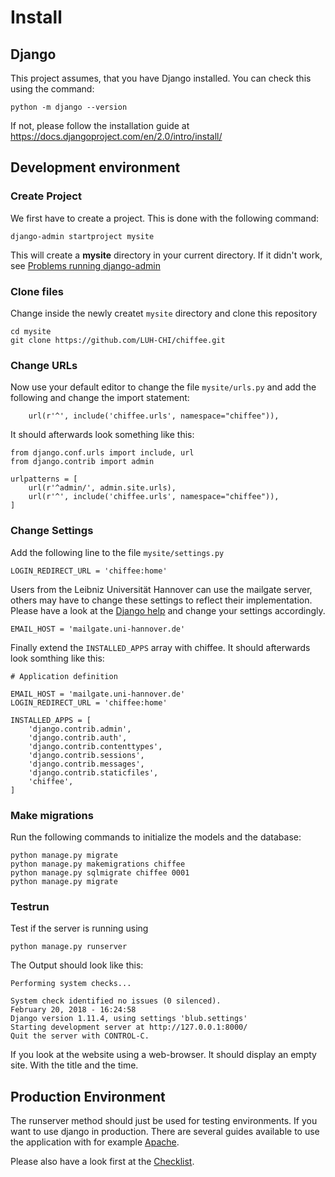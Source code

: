 # Install

## Django
This project assumes, that you have Django installed. You can check
this using the command:
```
python -m django --version
```

If not, please follow the installation guide at
https://docs.djangoproject.com/en/2.0/intro/install/

## Development environment

### Create Project
We first have to create a project. This is done with the following command:
```
django-admin startproject mysite
```

This will create a **mysite** directory in your current directory. If
it didn't work, see [Problems running django-admin](https://docs.djangoproject.com/en/2.0/faq/troubleshooting/#troubleshooting-django-admin)

### Clone files
Change inside the newly createt `mysite` directory and clone this repository

```
cd mysite
git clone https://github.com/LUH-CHI/chiffee.git
```

### Change URLs
Now use your default editor to change the file `mysite/urls.py` and add
the following and change the import statement:
```
    url(r'^', include('chiffee.urls', namespace="chiffee")),
```

It should afterwards look something like this:
```
from django.conf.urls import include, url
from django.contrib import admin

urlpatterns = [
    url(r'^admin/', admin.site.urls),
    url(r'^', include('chiffee.urls', namespace="chiffee")),
]
```

### Change Settings
Add the following line to the file `mysite/settings.py`
```
LOGIN_REDIRECT_URL = 'chiffee:home'
```

Users from the Leibniz Universität Hannover can use the mailgate
server, others may have to change these settings to reflect their
implementation. Please have a look at the
[Django help](https://docs.djangoproject.com/en/2.0/ref/settings/#std:setting-EMAIL_HOST)
and change your settings accordingly.
```
EMAIL_HOST = 'mailgate.uni-hannover.de'
```

Finally extend the `INSTALLED_APPS` array with chiffee. It should
afterwards look somthing like this:
```
# Application definition

EMAIL_HOST = 'mailgate.uni-hannover.de'
LOGIN_REDIRECT_URL = 'chiffee:home'

INSTALLED_APPS = [
    'django.contrib.admin',
    'django.contrib.auth',
    'django.contrib.contenttypes',
    'django.contrib.sessions',
    'django.contrib.messages',
    'django.contrib.staticfiles',
    'chiffee',
]
```

### Make migrations
Run the following commands to initialize the models and the database:
```
python manage.py migrate
python manage.py makemigrations chiffee
python manage.py sqlmigrate chiffee 0001
python manage.py migrate
```


### Testrun
Test if the server is running using
```
python manage.py runserver
```
The Output should look like this:

```
Performing system checks...

System check identified no issues (0 silenced).
February 20, 2018 - 16:24:58
Django version 1.11.4, using settings 'blub.settings'
Starting development server at http://127.0.0.1:8000/
Quit the server with CONTROL-C.
```

If you look at the website using a web-browser. It should display an
empty site. With the title and the time.

## Production Environment
The runserver method should just be used for testing environments. If
you want to use django in production. There are several guides
available to use the application with for example
[Apache](https://docs.djangoproject.com/en/2.0/howto/deployment/wsgi/modwsgi/).

Please also have a look first at the
[Checklist](https://docs.djangoproject.com/en/2.0/howto/deployment/checklist/).
 
